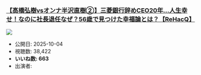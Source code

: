 ### [【高橋弘樹vsオンナ半沢直樹②】三菱銀行辞めCEO20年...人生幸せ！なのに社長退任なぜ？56歳で見つけた幸福論とは？【ReHacQ】](https://www.youtube.com/watch?v=VB_OGd38ylA)
[![](https://img.youtube.com/vi/VB_OGd38ylA/sddefault.jpg)](https://www.youtube.com/watch?v=VB_OGd38ylA)
-   公開日: 2025-10-04
-   視聴数: 38,422
-   **いいね数: 663**
-   出演者: 
